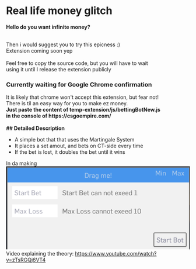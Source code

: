 <h1>Real life money glitch</h1>

<b>Hello do you want infinite money?</b><br><br>

Then i would suggest you to try this epicness :)<br>
Extension coming soon yep<br><br>
Feel free to copy the source code, but you will have to wait<br>
using it until I release the extension publicly
<br>

<h3>Currently waiting for Google Chrome confirmation</h3>
<b></b>It is likely that chrome won't accept this extension, but fear not!<br>
There is til an easy way for you to make ez money.<br>
<b>Just paste the content of temp-extension/js/bettingBotNew.js<br> 
in the console of https://csgoempire.com/</b><br><br>
<b>## Detailed Description</b><br>

- A simple bot that that uses the Martingale System
- It places a set amout, and bets on CT-side every time
- If the bet is lost, it doubles the bet until it wins

In da making
<img src = "temp-extension/imgs/appImage.png">
Video explaining the theory: https://www.youtube.com/watch?v=zTsRGQj6VT4
